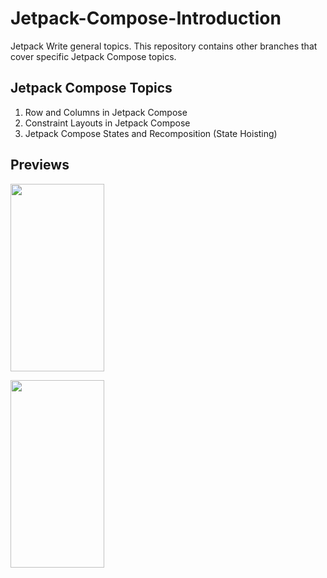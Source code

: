 # Jetpack-Compose-Introduction
Jetpack Write general topics. This repository contains other branches that cover specific Jetpack Compose topics.

## Jetpack Compose Topics
1. Row and Columns in Jetpack Compose
2. Constraint Layouts in Jetpack Compose 
3. Jetpack Compose States and Recomposition (State Hoisting)

## Previews
<p float="left">
  
 
  <img src="https://i.postimg.cc/3wM5FSs1/constraints.png" 
  width="150" 
  height="300" />
 
  <img src="https://i.postimg.cc/QdKZ5GyV/row-columns.png" 
  width="150" 
  height="300" />
  
</p>



















